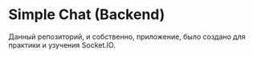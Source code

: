 # Simple Chat (Backend)

Данный репозиторий, и собственно, приложение, было создано для практики и узучения Socket.IO. 